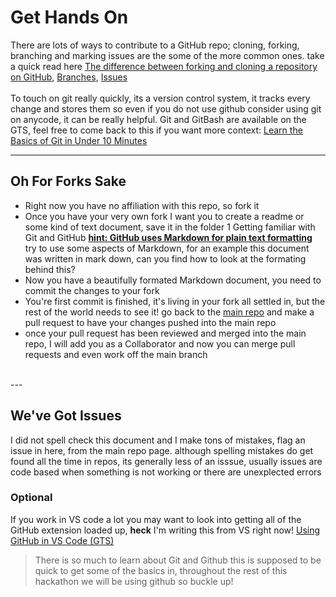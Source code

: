 # Get Hands On

There are lots of ways to contribute to a GitHub repo; cloning, forking, branching and marking issues are the some of the more common ones. take a quick read here [The difference between forking and cloning a repository on GitHub](https://github.com/orgs/community/discussions/35849), [Branches](https://docs.github.com/en/pull-requests/collaborating-with-pull-requests/proposing-changes-to-your-work-with-pull-requests/about-branches), [Issues](https://docs.github.com/en/issues/tracking-your-work-with-issues/about-issues)
<br>
<br>
To touch on git really quickly, its a version control system, it tracks every change and stores them so even if you do not use github consider using git on anycode, it can be really helpful. Git and GitBash are available on the GTS, feel free to come back to this if you want more context: [Learn the Basics of Git in Under 10 Minutes](https://www.freecodecamp.org/news/learn-the-basics-of-git-in-under-10-minutes-da548267cc91/)
<br>
***

## Oh For Forks Sake
- Right now you have no affiliation with this repo, so fork it
- Once you have your very own fork I want you to create a readme or some kind of text document, save it in the folder 1 Getting familiar with Git and GitHub  [**hint: GitHub uses Markdown for plain text formatting**](https://github.com/bcgov/gis-pantry/blob/master/_start-here/how-to/GitHub_Markdown.md) try to use some aspects of Markdown, for an example this document was written in mark down, can you find how to look at the formating behind this?
- Now you have a beautifully formated Markdown document, you need to commit the changes to your fork
- You're first commit is finished, it's living in your fork all settled in, but the rest of the world needs to see it! go back to the [main repo](https://github.com/ElocF/GSS-LUPI-2024-Hackathon) and make a pull request to have your changes pushed into the main repo
- once your pull request has been reviewed and merged into the main repo, I will add you as a Collaborator and now you can merge pull requests and even work off the main branch
<br>
---

## We've Got Issues 
I did not spell check this document and I make tons of mistakes, flag an issue in here, from the main repo page. although spelling mistakes do get found all the time in repos, its generally less of an isssue, usually issues are code based when something is not working or there are unexplected errors

### Optional
If you work in VS code a lot you may want to look into getting all of the GitHub extension loaded up, **heck** I'm writing this from VS right now!
[Using GitHub in VS Code (GTS)](https://github.com/bcgov/gis-pantry/blob/master/_start-here/how-to/GitHub_in_VSCode.md)
<br>
> There is so much to learn about Git and Github this is supposed to be quick to get some of the basics in,
> throughout the rest of this hackathon we will be using github so buckle up!
